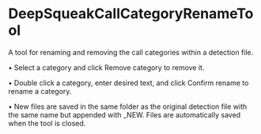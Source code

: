 # DeepSqueakCallCategoryRenameTool
A tool for renaming and removing the call categories within a detection file. 

• Select a category and click Remove category to remove it. 

• Double click a category, enter desired text, and click Confirm rename to rename a category. 

• New files are saved in the same folder as the original detection file with the same name but appended with _NEW. 
  Files are automatically saved when the tool is closed. 
